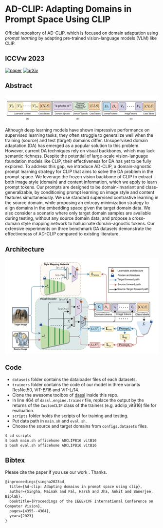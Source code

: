 # AD-CLIP: Adapting Domains in Prompt Space Using CLIP
Official repository of AD-CLIP, which is focused on domain adaptation using *prompt learning* by adapting pre-trained vision-language models (VLM) like CLIP.

## **ICCVw 2023**

[![paper](https://img.shields.io/badge/Conference-Paper-blue)](https://openaccess.thecvf.com/content/ICCV2023W/OODCV/papers/Singha_AD-CLIP_Adapting_Domains_in_Prompt_Space_Using_CLIP_ICCVW_2023_paper.pdf)
[![arXiv](https://img.shields.io/badge/arXiv-Paper-brightgreen)](https://arxiv.org/pdf/2308.05659.pdf)

## Abstract
<img src="https://github.com/mainaksingha01/AD-CLIP/blob/master/images/teaser2.png" width="1000">

Although deep learning models have shown impressive performance on supervised learning tasks, they often struggle to generalize well when the training (source) and test (target) domains differ. Unsupervised domain adaptation (DA) has emerged as a popular solution to this problem. However, current DA techniques rely on visual backbones, which may lack semantic richness. Despite the potential of large-scale vision-language foundation models like CLIP, their effectiveness for DA has yet to be fully explored. To address this gap, we introduce AD-CLIP, a domain-agnostic prompt learning strategy for CLIP that aims to solve the DA problem in the prompt space. We leverage the frozen vision backbone of CLIP to extract both image style (domain) and content information, which we apply to learn prompt tokens. Our prompts are designed to be domain-invariant and class-generalizable, by conditioning prompt learning on image style and content features simultaneously. We use standard supervised contrastive learning in the source domain, while proposing an entropy minimization strategy to align domains in the embedding space given the target domain data. We also consider a scenario where only target domain samples are available during testing, without any source domain data, and propose a cross-domain style mapping network to hallucinate domain-agnostic tokens. Our extensive experiments on three benchmark DA datasets demonstrate the effectiveness of AD-CLIP compared to existing literature.

## Architecture

<img src="https://github.com/mainaksingha01/AD-CLIP/blob/master/images/architecture.png" width="800">

## Code

 - `datasets` folder contains the dataloader files of each datasets.
 - `trainers` folder contains the code of our model in three variants ResNet50, ViT-B/16 and ViT-L/14.
 - Clone the awesome toolbox of [dassl](https://github.com/KaiyangZhou/Dassl.pytorch/tree/master/dassl) inside this repo.
 - In line 464 of `dassl.engine.trainer` file, replace the output by the returns of the `CustomCLIP` class of the trainers (e.g. adclip_vitB16) file for evaluation. 
 - `scripts` folder holds the scripts of for training and testing.
 - Put data path in `main.sh` and `eval.sh`.
 - Choose the source and target domains from `configs.datasets` files.

```shell (for example)
$ cd scripts
$ bash main.sh officehome ADCLIPB16 vitB16
$ bash eval.sh officehome ADCLIPB16 vitB16
```

## Bibtex

Please cite the paper if you use our work . Thanks.

```
@inproceedings{singha2023ad,
  title={Ad-clip: Adapting domains in prompt space using clip},
  author={Singha, Mainak and Pal, Harsh and Jha, Ankit and Banerjee, Biplab},
  booktitle={Proceedings of the IEEE/CVF International Conference on Computer Vision},
  pages={4355--4364},
  year={2023}
}
```
